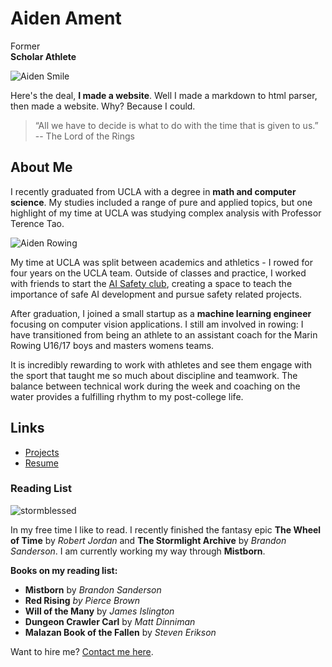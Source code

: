 # Aiden Ament

Former<br>
**Scholar Athlete**

![Aiden Smile](/images/headshot.jpg)

Here's the deal, **I made a website**. 
Well I made a markdown to html parser, then made a website. Why? Because I could.

> “All we have to decide is what to do with the time that is given to us.” <br>
> -- The Lord of the Rings

## About Me

I recently graduated from UCLA with a degree in **math and computer science**. My studies included a range of pure and applied topics, but one highlight of my time at UCLA was studying complex analysis with Professor Terence Tao. 

![Aiden Rowing](/images/rowing_action.png)

My time at UCLA was split between academics and athletics - I rowed for four years on the UCLA team. Outside of classes and practice, I worked with friends to start the [AI Safety club](https://aisafetyatucla.org/), creating a space to teach the importance of safe AI development and pursue safety related projects.

After graduation, I joined a small startup as a **machine learning engineer** focusing on computer vision applications. I still am involved in rowing: I have transitioned from being an athlete to an assistant coach for the Marin Rowing U16/17 boys and masters womens teams. 

It is incredibly rewarding to work with athletes and see them engage with the sport that taught me so much about discipline and teamwork. The balance between technical work during the week and coaching on the water provides a fulfilling rhythm to my post-college life.

## Links

- [Projects](/projects)
- [Resume](/resume)

### Reading List

![stormblessed](/images/kaladin.jpg)

In my free time I like to read. I recently finished the fantasy epic **The Wheel of Time** by _Robert Jordan_ and **The Stormlight Archive** by _Brandon Sanderson_. I am currently working my way through **Mistborn**.

**Books on my reading list:**

- **Mistborn** by _Brandon Sanderson_
- **Red Rising** _by Pierce Brown_
- **Will of the Many** by _James Islington_
- **Dungeon Crawler Carl** by _Matt Dinniman_
- **Malazan Book of the Fallen** by _Steven Erikson_

Want to hire me? [Contact me here](/contact).